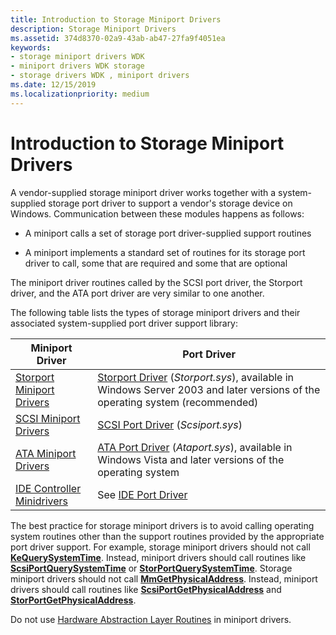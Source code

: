 ```yaml
---
title: Introduction to Storage Miniport Drivers
description: Storage Miniport Drivers
ms.assetid: 374d8370-02a9-43ab-ab47-27fa9f4051ea
keywords:
- storage miniport drivers WDK
- miniport drivers WDK storage
- storage drivers WDK , miniport drivers
ms.date: 12/15/2019
ms.localizationpriority: medium
---
```


# Introduction to Storage Miniport Drivers

A vendor-supplied storage miniport driver works together with a system-supplied storage port driver to support a vendor's storage device on Windows. Communication between these modules happens as follows:

- A miniport calls a set of storage port driver-supplied support routines

- A miniport implements a standard set of routines for its storage port driver to call, some that are required and some that are optional

The miniport driver routines called by the SCSI port driver, the Storport driver, and the ATA port driver are very similar to one another.

The following table lists the types of storage miniport drivers and their associated system-supplied port driver support library:

| Miniport Driver | Port Driver |
| --------------- | ----------- |
| [Storport Miniport Drivers](storport-miniport-drivers.md) | [Storport Driver](storport-driver-overview.md) (*Storport.sys*), available in Windows Server 2003 and later versions of the operating system (recommended) |
| [SCSI Miniport Drivers](scsi-miniport-drivers.md) | [SCSI Port Driver](scsi-port-driver-overview.md) (*Scsiport.sys*) |
| [ATA Miniport Drivers](ata-miniport-drivers.md) | [ATA Port Driver](ata-port-driver-overview.md) (*Ataport.sys*), available in Windows Vista and later versions of the operating system |
| [IDE Controller Minidrivers](requirements-for-vendor-supplied-ide-controller-minidrivers.md) | See [IDE Port Driver](ide-port-driver.md) |

The best practice for storage miniport drivers is to avoid calling operating system routines other than the support routines provided by the appropriate port driver support. For example, storage miniport drivers should not call [**KeQuerySystemTime**](https://docs.microsoft.com/windows-hardware/drivers/ddi/wdm/nf-wdm-kequerysystemtime). Instead, miniport drivers should call routines like [**ScsiPortQuerySystemTime**](https://docs.microsoft.com/windows-hardware/drivers/ddi/srb/nf-srb-scsiportquerysystemtime) or [**StorPortQuerySystemTime**](https://docs.microsoft.com/windows-hardware/drivers/ddi/storport/nf-storport-storportquerysystemtime). Storage miniport drivers should not call [**MmGetPhysicalAddress**](https://docs.microsoft.com/windows-hardware/drivers/ddi/ntddk/nf-ntddk-mmgetphysicaladdress). Instead, miniport drivers should call routines like [**ScsiPortGetPhysicalAddress**](https://docs.microsoft.com/windows-hardware/drivers/ddi/srb/nf-srb-scsiportgetphysicaladdress) and [**StorPortGetPhysicalAddress**](https://docs.microsoft.com/windows-hardware/drivers/ddi/storport/nf-storport-storportgetphysicaladdress).

Do not use [Hardware Abstraction Layer Routines](https://docs.microsoft.com/previous-versions/windows/hardware/drivers/ff546644(v=vs.85)) in miniport drivers.
